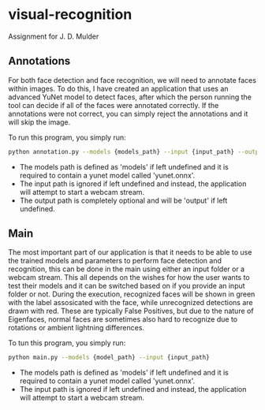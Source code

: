 # visual-recognition

Assignment for J. D. Mulder

## Annotations

For both face detection and face recognition, we will need to annotate faces within images. To do this, I have created an application that uses an advanced YuNet model to detect faces, after which the person running the tool can decide if all of the faces were annotated correctly. If the annotations were not correct, you can simply reject the annotations and it will skip the image.

To run this program, you simply run:

```bash
python annotation.py --models {models_path} --input {input_path} --output {output_path}
```

- The models path is defined as 'models' if left undefined and it is required to contain a yunet model called 'yunet.onnx'.
- The input path is ignored if left undefined and instead, the application will attempt to start a webcam stream.
- The output path is completely optional and will be 'output' if left undefined.

## Main

The most important part of our application is that it needs to be able to use the trained models and parameters to perform face detection and recognition, this can be done in the main using either an input folder or a webcam stream. This all depends on the wishes for how the user wants to test their models and it can be switched based on if you provide an input folder or not. During the execution, recognized faces will be shown in green with the label assosicated with the face, while unrecognized detections are drawn with red. These are typically False Positives, but due to the nature of Eigenfaces, normal faces are sometimes also hard to recognize due to rotations or ambient lightning differences.

To tun this program, you simply run:

```bash
python main.py --models {model_path} --input {input_path}
```

- The models path is defined as 'models' if left undefined and it is required to contain a yunet model called 'yunet.onnx'.
- The input path is ignored if left undefined and instead, the application will attempt to start a webcam stream.
